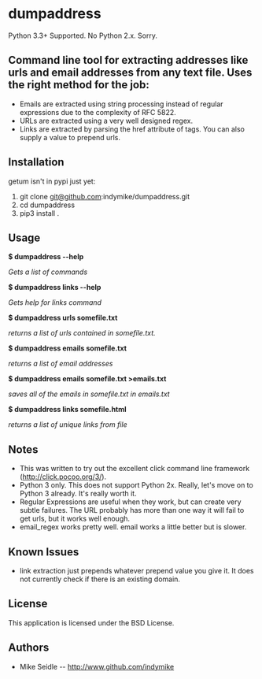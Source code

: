 dumpaddress
===========

Python 3.3+ Supported. No Python 2.x. Sorry.

Command line tool for extracting addresses like urls and email addresses from any text file.
Uses the right method for the job:
----------------------------------
* Emails are extracted using string processing instead of regular 
  expressions due to the complexity of RFC 5822.
* URLs are extracted using a very well designed regex. 
* Links are extracted by parsing the href attribute of <a> tags.
  You can also supply a value to prepend urls.

Installation
------------
getum isn't in pypi just yet:

1. git clone git@github.com:indymike/dumpaddress.git
2. cd dumpaddress
3. pip3 install .


Usage
-----
**$ dumpaddress --help**

*Gets a list of commands*

**$ dumpaddress links --help**

*Gets help for links command*

**$ dumpaddress urls somefile.txt**

*returns a list of urls contained in somefile.txt.*

**$ dumpaddress emails somefile.txt**

*returns a list of email addresses*

**$ dumpaddress emails somefile.txt >emails.txt**

*saves all of the emails in somefile.txt in emails.txt*

**$ dumpaddress links somefile.html**

*returns a list of unique links from file*

Notes
-----
* This was written to try out the excellent click command line
  framework (http://click.pocoo.org/3/).  
* Python 3 only. This does not support Python 2x. Really, let's
  move on to Python 3 already. It's really worth it.
* Regular Expressions are useful when they work, but can create 
  very subtle failures. The URL probably has more than one way it 
  will fail to get urls, but it works well enough.
* email_regex works pretty well. email works a little better but is 
  slower.

Known Issues
------------
* link extraction just prepends whatever prepend value you give it.
  It does not currently check if there is an existing domain.

License
-------
This application is licensed under the BSD License.

Authors
-------
* Mike Seidle -- http://www.github.com/indymike
